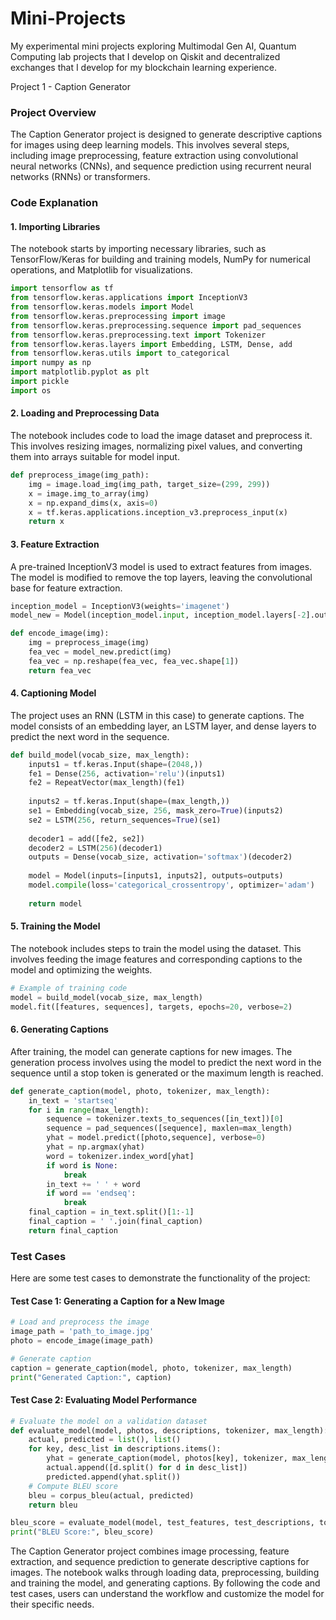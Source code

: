 # Mini-Projects
My experimental mini projects exploring Multimodal Gen AI, Quantum Computing lab projects that I develop on Qiskit and decentralized exchanges that I develop for my blockchain learning experience.

Project 1 - Caption Generator

### Project Overview

The Caption Generator project is designed to generate descriptive captions for images using deep learning models. This involves several steps, including image preprocessing, feature extraction using convolutional neural networks (CNNs), and sequence prediction using recurrent neural networks (RNNs) or transformers.

### Code Explanation

#### 1. **Importing Libraries**

The notebook starts by importing necessary libraries, such as TensorFlow/Keras for building and training models, NumPy for numerical operations, and Matplotlib for visualizations.

```python
import tensorflow as tf
from tensorflow.keras.applications import InceptionV3
from tensorflow.keras.models import Model
from tensorflow.keras.preprocessing import image
from tensorflow.keras.preprocessing.sequence import pad_sequences
from tensorflow.keras.preprocessing.text import Tokenizer
from tensorflow.keras.layers import Embedding, LSTM, Dense, add
from tensorflow.keras.utils import to_categorical
import numpy as np
import matplotlib.pyplot as plt
import pickle
import os
```

#### 2. **Loading and Preprocessing Data**

The notebook includes code to load the image dataset and preprocess it. This involves resizing images, normalizing pixel values, and converting them into arrays suitable for model input.

```python
def preprocess_image(img_path):
    img = image.load_img(img_path, target_size=(299, 299))
    x = image.img_to_array(img)
    x = np.expand_dims(x, axis=0)
    x = tf.keras.applications.inception_v3.preprocess_input(x)
    return x
```

#### 3. **Feature Extraction**

A pre-trained InceptionV3 model is used to extract features from images. The model is modified to remove the top layers, leaving the convolutional base for feature extraction.

```python
inception_model = InceptionV3(weights='imagenet')
model_new = Model(inception_model.input, inception_model.layers[-2].output)

def encode_image(img):
    img = preprocess_image(img)
    fea_vec = model_new.predict(img)
    fea_vec = np.reshape(fea_vec, fea_vec.shape[1])
    return fea_vec
```

#### 4. **Captioning Model**

The project uses an RNN (LSTM in this case) to generate captions. The model consists of an embedding layer, an LSTM layer, and dense layers to predict the next word in the sequence.

```python
def build_model(vocab_size, max_length):
    inputs1 = tf.keras.Input(shape=(2048,))
    fe1 = Dense(256, activation='relu')(inputs1)
    fe2 = RepeatVector(max_length)(fe1)
    
    inputs2 = tf.keras.Input(shape=(max_length,))
    se1 = Embedding(vocab_size, 256, mask_zero=True)(inputs2)
    se2 = LSTM(256, return_sequences=True)(se1)
    
    decoder1 = add([fe2, se2])
    decoder2 = LSTM(256)(decoder1)
    outputs = Dense(vocab_size, activation='softmax')(decoder2)
    
    model = Model(inputs=[inputs1, inputs2], outputs=outputs)
    model.compile(loss='categorical_crossentropy', optimizer='adam')
    
    return model
```

#### 5. **Training the Model**

The notebook includes steps to train the model using the dataset. This involves feeding the image features and corresponding captions to the model and optimizing the weights.

```python
# Example of training code
model = build_model(vocab_size, max_length)
model.fit([features, sequences], targets, epochs=20, verbose=2)
```

#### 6. **Generating Captions**

After training, the model can generate captions for new images. The generation process involves using the model to predict the next word in the sequence until a stop token is generated or the maximum length is reached.

```python
def generate_caption(model, photo, tokenizer, max_length):
    in_text = 'startseq'
    for i in range(max_length):
        sequence = tokenizer.texts_to_sequences([in_text])[0]
        sequence = pad_sequences([sequence], maxlen=max_length)
        yhat = model.predict([photo,sequence], verbose=0)
        yhat = np.argmax(yhat)
        word = tokenizer.index_word[yhat]
        if word is None:
            break
        in_text += ' ' + word
        if word == 'endseq':
            break
    final_caption = in_text.split()[1:-1]
    final_caption = ' '.join(final_caption)
    return final_caption
```

### Test Cases

Here are some test cases to demonstrate the functionality of the project:

#### Test Case 1: Generating a Caption for a New Image

```python
# Load and preprocess the image
image_path = 'path_to_image.jpg'
photo = encode_image(image_path)

# Generate caption
caption = generate_caption(model, photo, tokenizer, max_length)
print("Generated Caption:", caption)
```

#### Test Case 2: Evaluating Model Performance

```python
# Evaluate the model on a validation dataset
def evaluate_model(model, photos, descriptions, tokenizer, max_length):
    actual, predicted = list(), list()
    for key, desc_list in descriptions.items():
        yhat = generate_caption(model, photos[key], tokenizer, max_length)
        actual.append([d.split() for d in desc_list])
        predicted.append(yhat.split())
    # Compute BLEU score
    bleu = corpus_bleu(actual, predicted)
    return bleu

bleu_score = evaluate_model(model, test_features, test_descriptions, tokenizer, max_length)
print("BLEU Score:", bleu_score)
```

The Caption Generator project combines image processing, feature extraction, and sequence prediction to generate descriptive captions for images. The notebook walks through loading data, preprocessing, building and training the model, and generating captions. By following the code and test cases, users can understand the workflow and customize the model for their specific needs.
